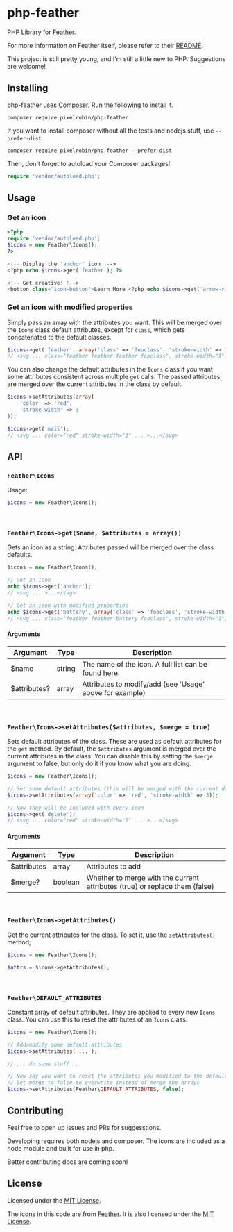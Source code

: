 # php-feather

PHP Library for [Feather](https://feathericons.com/).

For more information on Feather itself, please refer to their [README](https://github.com/feathericons/feather).

This project is still pretty young, and I'm still a little new to PHP. Suggestions are welcome!

## Installing

php-feather uses [Composer](https://getcomposer.org/). Run the following to install it.

```
composer require pixelrobin/php-feather
```

If you want to install composer without all the tests and nodejs stuff, use `--prefer-dist`.

```
composer require pixelrobin/php-feather --prefer-dist
```

Then, don't forget to autoload your Composer packages!

```php
require 'vendor/autoload.php';
```

## Usage

### Get an icon

```php
<?php
require 'vendor/autoload.php';
$icons = new Feather\Icons();
?>

<!-- Display the 'anchor' icon !-->
<?php echo $icons->get('feather'); ?>

<!-- Get creative! !-->
<button class="icon-button">Learn More <?php echo $icons->get('arrow-right'); ?></button>
```

### Get an icon with modified properties

Simply pass an array with the attributes you want. This will be merged over the `Icons` class default attributes, except for `class`, which gets concatenated to the default classes.

```php
$icons->get('feather', array('class' => 'fooclass', 'stroke-width' => 1, 'aria-label' => 'Battery icon'));
// <svg ... class="feather feather-feather fooclass", stroke-width="1", aria-label="Battery icon" ... >...</svg>
```

You can also change the default attributes in the `Icons` class if you want some attributes consistent across multiple `get` calls. The passed attributes are merged over the current attributes in the
class by default.

```php
$icons->setAttributes(array(
    'color' => 'red',
    'stroke-width' => 3
));

$icons->get('mail');
// <svg ... color="red" stroke-width="3" ... >...</svg>
```

## API

### `Feather\Icons`

Usage:

```php
$icons = new Feather\Icons();
```

<br>

### `Feather\Icons->get($name, $attributes = array())`

Gets an icon as a string. Attributes passed will be merged over the class defaults.

```php
$icons = new Feather\Icons();

// Get an icon
echo $icons->get('anchor');
// <svg ... >...</svg>

// Get an icon with modified properties
echo $icons->get('battery', array('class' => 'fooclass', 'stroke-width' => 1, 'aria-label' => 'Battery icon'));
// <svg ... class="feather feather-battery fooclass", stroke-width="1", aria-label="Battery icon" ... >...</svg>
```

#### Arguments

|Argument    |Type   |Description                                                                      |
|------------|-------|---------------------------------------------------------------------------------|
|$name       |string |The name of the icon. A full list can be found [here](https://feathericons.com/).|
|$attributes?|array  |Attributes to modify/add (see 'Usage' above for example)                         |

<br>

### `Feather\Icons->setAttributes($attributes, $merge = true)`

Sets default attributes of the class. These are used as default attributes for the `get` method. By default, the `$attributes` argument is merged over the current attributes in the class. You can
disable this by setting the `$merge` argument to false, but only do it if you know what you are doing.

```php
$icons = new Feather\Icons();

// Set some default attributes (this will be merged with the current defaults in the class)
$icons->setAttributes(array('color' => 'red', 'stroke-width' => 3));

// Now they will be included with every icon
$icons->get('delete');
// <svg ... color="red" stroke-width="1" ... >...</svg>
```

#### Arguments

|Argument   |Type   |Description                                                                |
|-----------|-------|---------------------------------------------------------------------------|
|$attributes|array  |Attributes to add                                                          |
|$merge?    |boolean|Whether to merge with the current attributes (true) or replace them (false)|

<br>

### `Feather\Icons->getAttributes()`

Get the current attributes for the class. To set it, use the `setAttributes()` method;

```php
$icons = new Feather\Icons();

$attrs = $icons->getAttributes();
```

<br>

### `Feather\DEFAULT_ATTRIBUTES`

Constant array of default attributes. They are applied to every new `Icons` class. You can use this to reset the attributes of an `Icons` class.

```php
$icons = new Feather\Icons();

// Add/modify some default attributes
$icons->setAttributes( ... );

// ... do some stuff ...

// Now say you want to reset the attributes you modified to the default...
// Set merge to false to overwrite instead of merge the arrays
$icons->setAttributes(Feather\DEFAULT_ATTRIBUTES, false);
```

## Contributing

Feel free to open up issues and PRs for suggesstions.

Developing requires both nodejs and composer. The icons are included as a node module and built for use in php.

Better contributing docs are coming soon!

## License

Licensed under the [MIT License](https://github.com/Pixelrobin/php-feather/blob/master/LICENSE).

The icons in this code are from [Feather](https://github.com/feathericons/feather). It is also licensed under the [MIT License](https://github.com/feathericons/feather/blob/master/LICENSE).
